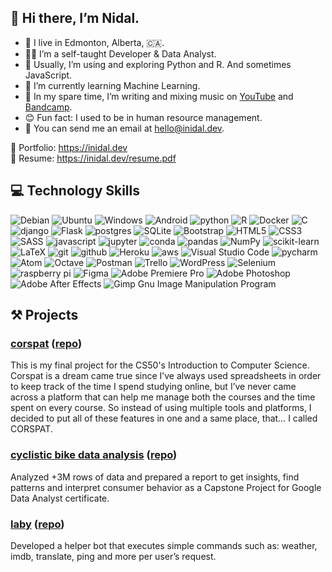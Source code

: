 ## 👋 Hi there, I’m Nidal.

- 📍 I live in Edmonton, Alberta, 🇨🇦.
- 👨‍💻 I’m a self-taught Developer & Data Analyst.
- 🐍 Usually, I’m using and exploring Python and R. And sometimes JavaScript. 
- 🌱 I’m currently learning Machine Learning.
- 🎵 In my spare time, I’m writing and mixing music on [YouTube](https://www.youtube.com/Edmyria) and [Bandcamp](https://edmyria.bandcamp.com/).
- 😊 Fun fact: I used to be in human resource management.
- 📧 You can send me an email at hello@inidal.dev.

🔗 Portfolio: https://inidal.dev  
📃 Resume: https://inidal.dev/resume.pdf

## 💻 Technology Skills
![Debian](https://img.shields.io/badge/Debian-D70A53?style=for-the-badge&logo=debian&logoColor=white)
![Ubuntu](https://img.shields.io/badge/Ubuntu-E95420?style=for-the-badge&logo=ubuntu&logoColor=white)
![Windows](https://img.shields.io/badge/Windows-0078D6?style=for-the-badge&logo=windows&logoColor=white)
![Android](https://img.shields.io/badge/Android-3DDC84?style=for-the-badge&logo=android&logoColor=white)
![python](https://img.shields.io/badge/python%20-%2314354C.svg?&style=for-the-badge&logo=python&logoColor=white)
![R](https://img.shields.io/badge/r-%23276DC3.svg?style=for-the-badge&logo=r&logoColor=white)
![Docker](https://img.shields.io/badge/docker-%230db7ed.svg?style=for-the-badge&logo=docker&logoColor=white)
![C](https://img.shields.io/badge/c-%2300599C.svg?style=for-the-badge&logo=c&logoColor=white)
![django](https://img.shields.io/badge/django%20-%23092E20.svg?&style=for-the-badge&logo=django&logoColor=white)
![Flask](https://img.shields.io/badge/flask-%23000.svg?style=for-the-badge&logo=flask&logoColor=white)
![postgres](https://img.shields.io/badge/postgres-%23316192.svg?&style=for-the-badge&logo=postgresql&logoColor=white)
![SQLite](https://img.shields.io/badge/sqlite-%2307405e.svg?style=for-the-badge&logo=sqlite&logoColor=white)
![Bootstrap](https://img.shields.io/badge/bootstrap-%23563D7C.svg?style=for-the-badge&logo=bootstrap&logoColor=white)
![HTML5](https://img.shields.io/badge/html5-%23E34F26.svg?style=for-the-badge&logo=html5&logoColor=white)
![CSS3](https://img.shields.io/badge/css3-%231572B6.svg?style=for-the-badge&logo=css3&logoColor=white)
![SASS](https://img.shields.io/badge/SASS-hotpink.svg?style=for-the-badge&logo=SASS&logoColor=white)
![javascript](https://img.shields.io/badge/javascript%20-%23323330.svg?&style=for-the-badge&logo=javascript&logoColor=%23F7DF1E)
![jupyter](https://img.shields.io/badge/Jupyter%20-%23F37626.svg?&style=for-the-badge&logo=Jupyter&logoColor=white)
![conda](https://img.shields.io/badge/conda%20-%2342B029.svg?&style=for-the-badge&logo=anaconda&logoColor=white)
![pandas](https://img.shields.io/badge/pandas%20-%23150458.svg?&style=for-the-badge&logo=pandas&logoColor=white)
![NumPy](https://img.shields.io/badge/numpy-%23013243.svg?style=for-the-badge&logo=numpy&logoColor=white)
![scikit-learn](https://img.shields.io/badge/scikit--learn-%23F7931E.svg?style=for-the-badge&logo=scikit-learn&logoColor=white)
![LaTeX](https://img.shields.io/badge/latex-%23008080.svg?style=for-the-badge&logo=latex&logoColor=white)
![git](https://img.shields.io/badge/git%20-%23F05033.svg?&style=for-the-badge&logo=git&logoColor=white)
![github](https://img.shields.io/badge/github%20actions%20-%232671E5.svg?&style=for-the-badge&logo=github%20actions&logoColor=white)
![Heroku](https://img.shields.io/badge/heroku-%23430098.svg?style=for-the-badge&logo=heroku&logoColor=white)
![aws](https://img.shields.io/badge/AWS%20-%23FF9900.svg?&style=for-the-badge&logo=amazon-aws&logoColor=white)
![Visual Studio Code](https://img.shields.io/badge/Visual%20Studio%20Code-0078d7.svg?style=for-the-badge&logo=visual-studio-code&logoColor=white)
![pycharm](https://img.shields.io/badge/pycharm-%23000000.svg?&style=for-the-badge&logo=pycharm&logoColor=white)
![Atom](https://img.shields.io/badge/Atom-%2366595C.svg?style=for-the-badge&logo=atom&logoColor=white)
![Octave](https://img.shields.io/badge/OCTAVE-darkblue?style=for-the-badge&logo=octave&logoColor=fcd683)
![Postman](https://img.shields.io/badge/Postman-FF6C37?style=for-the-badge&logo=postman&logoColor=white)
![Trello](https://img.shields.io/badge/Trello-%23026AA7.svg?style=for-the-badge&logo=Trello&logoColor=white)
![WordPress](https://img.shields.io/badge/WordPress-%23117AC9.svg?style=for-the-badge&logo=WordPress&logoColor=white)
![Selenium](https://img.shields.io/badge/-selenium-%43B02A?style=for-the-badge&logo=selenium&logoColor=white)
![raspberry pi](https://img.shields.io/badge/RASPBERRY%20PI-%23C51A4A.svg?&style=for-the-badge&logo=raspberry%20pi&logoColor=white)
![Figma](https://img.shields.io/badge/figma-%23F24E1E.svg?style=for-the-badge&logo=figma&logoColor=white)
![Adobe Premiere Pro](https://img.shields.io/badge/Adobe%20Premiere%20Pro-9999FF.svg?style=for-the-badge&logo=Adobe%20Premiere%20Pro&logoColor=white)
![Adobe Photoshop](https://img.shields.io/badge/adobe%20photoshop-%2331A8FF.svg?style=for-the-badge&logo=adobe%20photoshop&logoColor=white)
![Adobe After Effects](https://img.shields.io/badge/Adobe%20After%20Effects-9999FF.svg?style=for-the-badge&logo=Adobe%20After%20Effects&logoColor=white)
![Gimp Gnu Image Manipulation Program](https://img.shields.io/badge/Gimp-657D8B?style=for-the-badge&logo=gimp&logoColor=FFFFFF)

## ⚒️ Projects
### [corspat](https://corspat.herokuapp.com/) ([repo](https://github.com/inidal/corspat))
This is my final project for the CS50's Introduction to Computer Science. Corspat is a dream came true since I’ve always used spreadsheets in order to keep track of the time I spend studying online, but I’ve never came across a platform that can help me manage both the courses and the time spent on every course. So instead of using multiple tools and platforms, I decided to put all of these features in one and a same place, that… I called CORSPAT.

### [cyclistic bike data analysis](https://inidal.github.io/ggl-data-capstone/) ([repo](https://github.com/inidal/ggl-data-capstone))
Analyzed +3M rows of data and prepared a report to get insights, find patterns and interpret consumer behavior as a Capstone Project for Google Data Analyst certificate.

### [laby](https://discord.gg/7fxhVstURu) ([repo](https://github.com/inidal/laby-bot))
Developed a helper bot that executes simple commands such as: weather, imdb, translate, ping and more per user’s request.
